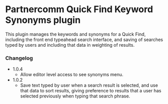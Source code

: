 # Partnercomm Quick Find Keyword Synonyms plugin

This plugin manages the keywords and synonyms for a Quick Find, including the front end typeahead search interface, and saving of searches typed by users and including that data in weighting of results.

### Changelog
* 1.0.4
	* Allow editor level access to see synonyms menu.
* 1.0.2
	* Save text typed by user when a search result is selected, and use that data to sort results, giving preference to results that a user has selected previously when typing that search phrase.